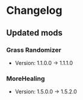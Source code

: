 # Changelog


## Updated mods

### Grass Randomizer

- Version: 1.1.0.0 -> 1.1.1.0

### MoreHealing

- Version: 1.5.0.0 -> 1.5.2.0

